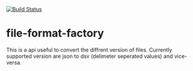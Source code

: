 
[![Build Status](https://travis-ci.org/amitnema/file-format-factory.svg?branch=master)](https://travis-ci.org/amitnema/file-format-factory)

# file-format-factory
This is a api useful to convert the diffrent version of files. Currently supported version are json to dsv (delimeter seperated values) and vice-versa.
